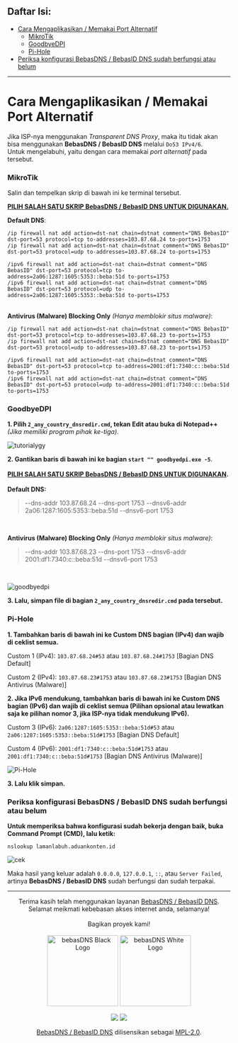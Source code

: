## Daftar Isi:

- [Cara Mengaplikasikan / Memakai Port Alternatif](#cara-mengaplikasikan--memakai-port-alternatif)
  + [MikroTik](#mikrotik)
  + [GoodbyeDPI](#goodbyedpi)
  + [Pi-Hole](#pi-hole)
- [Periksa konfigurasi BebasDNS / BebasID DNS sudah berfungsi atau belum](#periksa-konfigurasi-bebasdns--bebasid-dns-sudah-berfungsi-atau-belum)

---

# Cara Mengaplikasikan / Memakai Port Alternatif
Jika ISP-nya menggunakan *Transparent DNS Proxy*, maka itu tidak akan bisa menggunakan **BebasDNS / BebasID DNS** melalui `Do53 IPv4/6`.<br>
Untuk mengelabuhi, yaitu dengan cara memakai *port alternatif* pada tersebut.

### MikroTik

Salin dan tempelkan skrip di bawah ini ke terminal tersebut.

<b><ins>PILIH SALAH SATU SKRIP BebasDNS / BebasID DNS UNTUK DIGUNAKAN.</ins></b>

<b>Default DNS</b>:

``` 
/ip firewall nat add action=dst-nat chain=dstnat comment="DNS BebasID" dst-port=53 protocol=tcp to-addresses=103.87.68.24 to-ports=1753
/ip firewall nat add action=dst-nat chain=dstnat comment="DNS BebasID" dst-port=53 protocol=udp to-addresses=103.87.68.24 to-ports=1753
```

```
/ipv6 firewall nat add action=dst-nat chain=dstnat comment="DNS BebasID" dst-port=53 protocol=tcp to-address=2a06:1287:1605:5353::beba:51d to-ports=1753
/ipv6 firewall nat add action=dst-nat chain=dstnat comment="DNS BebasID" dst-port=53 protocol=udp to-address=2a06:1287:1605:5353::beba:51d to-ports=1753
```
</br>
<b>Antivirus (Malware) Blocking Only</b> <i>(Hanya memblokir situs malware)</i>:

``` 
/ip firewall nat add action=dst-nat chain=dstnat comment="DNS BebasID" dst-port=53 protocol=tcp to-addresses=103.87.68.23 to-ports=1753
/ip firewall nat add action=dst-nat chain=dstnat comment="DNS BebasID" dst-port=53 protocol=udp to-addresses=103.87.68.23 to-ports=1753
```

```
/ipv6 firewall nat add action=dst-nat chain=dstnat comment="DNS BebasID" dst-port=53 protocol=tcp to-address=2001:df1:7340:c::beba:51d to-ports=1753
/ipv6 firewall nat add action=dst-nat chain=dstnat comment="DNS BebasID" dst-port=53 protocol=udp to-address=2001:df1:7340:c::beba:51d to-ports=1753
```

### GoodbyeDPI

**1. Pilih ``2_any_country_dnsredir.cmd``, tekan Edit atau buka di __Notepad++__** *(Jika memiliki program pihak ke-tiga)*.

![tutorialygy](https://media.discordapp.net/attachments/1059052464919298049/1107666667732992130/image.png)

**2. Gantikan baris di bawah ini ke bagian ``start "" goodbyedpi.exe -5``**.</br></br>
<b><ins>PILIH SALAH SATU SKRIP BebasDNS / BebasID DNS UNTUK DIGUNAKAN</ins>.</b></br></br>
<b>Default DNS:</b></br>
>  --dns-addr 103.87.68.24 --dns-port 1753 --dnsv6-addr 2a06:1287:1605:5353::beba:51d --dnsv6-port 1753

</br>

<b>Antivirus (Malware) Blocking Only</b> <i>(Hanya memblokir situs malware)</i>:</br>
>  --dns-addr 103.87.68.23 --dns-port 1753 --dnsv6-addr 2001:df1:7340:c::beba:51d --dnsv6-port 1753

</br>

![goodbyedpi](https://media.discordapp.net/attachments/1059052464919298049/1107664890761580574/image.png)

**3. Lalu, simpan file di bagian ``2_any_country_dnsredir.cmd`` pada tersebut.**

### Pi-Hole
**1. Tambahkan baris di bawah ini ke Custom DNS bagian (IPv4) dan wajib di ceklist semua.**

Custom 1 (IPv4): ``103.87.68.24#53`` atau ``103.87.68.24#1753`` [Bagian DNS Default]

Custom 2 (IPv4): ``103.87.68.23#1753`` atau ``103.87.68.23#1753`` [Bagian DNS Antivirus (Malware)]

**2. Jika IPv6 mendukung, tambahkan baris di bawah ini ke Custom DNS bagian (IPv6) dan wajib di ceklist semua (Pilihan opsional atau lewatkan saja ke pilihan nomor 3, jika ISP-nya tidak mendukung IPv6).**

Custom 3 (IPv6): ``2a06:1287:1605:5353::beba:51d#53`` atau ``2a06:1287:1605:5353::beba:51d#1753`` [Bagian DNS Default]

Custom 4 (IPv6): ``2001:df1:7340:c::beba:51d#1753`` atau ``2001:df1:7340:c::beba:51d#1753`` [Bagian DNS Antivirus (Malware)]

![Pi-Hole](https://media.discordapp.net/attachments/1059052464919298049/1059052488428372030/image.png)

**3. Lalu klik simpan.**

### Periksa konfigurasi BebasDNS / BebasID DNS sudah berfungsi atau belum

**Untuk memperiksa bahwa konfigurasi sudah bekerja dengan baik, buka Command Prompt (CMD), lalu ketik:**
```
nslookup lamanlabuh.aduankonten.id
```
![cek](https://media.discordapp.net/attachments/1059052464919298049/1107658636001542154/image.png)

Maka hasil yang keluar adalah `0.0.0.0`, `127.0.0.1`, `::`, atau `Server Failed`, artinya **BebasDNS / BebasID DNS** sudah berfungsi dan sudah terpakai.

---

<p align="center">Terima kasih telah menggunakan layanan <a href="https://github.com/bebasid/bebasdns#readme">BebasDNS / BebasID DNS</a>.</br> Selamat meikmati kebebasan akses internet anda, selamanya!</br></br>Bagikan proyek kami!</br></br>
    <img src="https://github.com/bebasid/bebasdns/blob/main/dev/resources/logo/logo-black.png#gh-light-mode-only" alt="bebasDNS Black Logo" width="160">
    <img src="https://github.com/bebasid/bebasdns/blob/main/dev/resources/logo/logo.png#gh-dark-mode-only" alt="bebasDNS White Logo" width="160">
</p>
<div id="sosial">
 <p align="center">
  <a href="https://twitter.com/intent/tweet?text=https%3A//github.com/bebasid/bebasdns%20%23BlokirKominfo%20%23BlokirGakPakeMikir"><img src="https://img.shields.io/badge/Twitter-blue?style=flat&logo=twitter&logoColor=white"/></a>
  <a href="https://www.facebook.com/sharer/sharer.php?u=https%3A//github.com/bebasid/bebasdns"><img src="https://img.shields.io/badge/Facebook-1877F2?style=flat&logo=facebook&logoColor=white"/></a>
    </br>
    </p>
  <p align="center">
    <a href="https://github.com/bebasid/bebasdns#readme">BebasDNS / BebasID DNS</a> dilisensikan sebagai <a href="https://github.com/bebasid/bebasdns/blob/main/LICENSE">MPL-2.0</a>.
</p>
</div>

